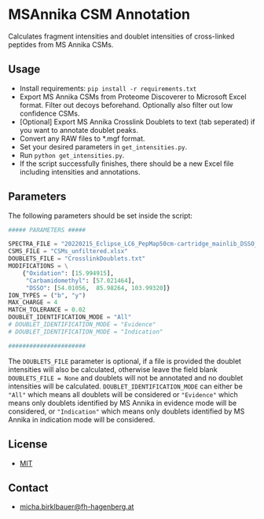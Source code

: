 # MSAnnika CSM Annotation

Calculates fragment intensities and doublet intensities of cross-linked peptides from MS Annika CSMs.

## Usage

- Install requirements: `pip install -r requirements.txt`
- Export MS Annika CSMs from Proteome Discoverer to Microsoft Excel format. Filter out decoys beforehand. Optionally also filter out low confidence CSMs.
- [Optional] Export MS Annika Crosslink Doublets to text (tab seperated) if you want to annotate doublet peaks.
- Convert any RAW files to *.mgf format.
- Set your desired parameters in `get_intensities.py`.
- Run `python get_intensities.py`.
- If the script successfully finishes, there should be a new Excel file including intensities and annotations.

## Parameters

The following parameters should be set inside the script:

```python
##### PARAMETERS #####

SPECTRA_FILE = "20220215_Eclipse_LC6_PepMap50cm-cartridge_mainlib_DSSO_3CV_stepHCD_OT_001.mgf"
CSMS_FILE = "CSMs_unfiltered.xlsx"
DOUBLETS_FILE = "CrosslinkDoublets.txt"
MODIFICATIONS = \
    {"Oxidation": [15.994915],
     "Carbamidomethyl": [57.021464],
     "DSSO": [54.01056,  85.98264, 103.99320]}
ION_TYPES = ("b", "y")
MAX_CHARGE = 4
MATCH_TOLERANCE = 0.02
DOUBLET_IDENTIFICATION_MODE = "All"
# DOUBLET_IDENTIFICATION_MODE = "Evidence"
# DOUBLET_IDENTIFICATION_MODE = "Indication"

######################
```

The `DOUBLETS_FILE` parameter is optional, if a file is provided the doublet intensities will also be calculated, otherwise leave the field blank `DOUBLETS_FILE = None` and doublets will not be annotated and no doublet intensities will be calculated. `DOUBLET_IDENTIFICATION_MODE` can either be `"All"` which means all doublets will be considered or `"Evidence"` which means only doublets identified by MS Annika in evidence mode will be considered, or `"Indication"` which means only doublets identified by MS Annika in indication mode will be considered.

## License

- [MIT](https://github.com/hgb-bin-proteomics/MSAnnika_CSM_Annotation/blob/master/LICENSE)

## Contact

- [micha.birklbauer@fh-hagenberg.at](mailto:micha.birklbauer@fh-hagenberg.at)
